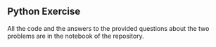 
## Python Exercise

All the code and the answers to the provided questions about the two problems are in the notebook of the repository.